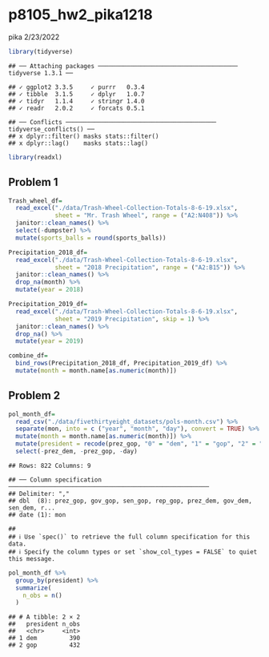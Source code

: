 p8105\_hw2\_pika1218
================
pika
2/23/2022

``` r
library(tidyverse)
```

    ## ── Attaching packages ─────────────────────────────────────── tidyverse 1.3.1 ──

    ## ✓ ggplot2 3.3.5     ✓ purrr   0.3.4
    ## ✓ tibble  3.1.5     ✓ dplyr   1.0.7
    ## ✓ tidyr   1.1.4     ✓ stringr 1.4.0
    ## ✓ readr   2.0.2     ✓ forcats 0.5.1

    ## ── Conflicts ────────────────────────────────────────── tidyverse_conflicts() ──
    ## x dplyr::filter() masks stats::filter()
    ## x dplyr::lag()    masks stats::lag()

``` r
library(readxl)
```

## Problem 1

``` r
Trash_wheel_df=
  read_excel("./data/Trash-Wheel-Collection-Totals-8-6-19.xlsx", 
             sheet = "Mr. Trash Wheel", range = ("A2:N408")) %>% 
  janitor::clean_names() %>% 
  select(-dumpster) %>% 
  mutate(sports_balls = round(sports_balls)) 
```

``` r
Precipitation_2018_df=
  read_excel("./data/Trash-Wheel-Collection-Totals-8-6-19.xlsx", 
             sheet = "2018 Precipitation", range = ("A2:B15")) %>% 
  janitor::clean_names() %>% 
  drop_na(month) %>% 
  mutate(year = 2018)

Precipitation_2019_df=
  read_excel("./data/Trash-Wheel-Collection-Totals-8-6-19.xlsx", 
             sheet = "2019 Precipitation", skip = 1) %>% 
  janitor::clean_names() %>% 
  drop_na() %>% 
  mutate(year = 2019)

combine_df= 
  bind_rows(Precipitation_2018_df, Precipitation_2019_df) %>% 
  mutate(month = month.name[as.numeric(month)])
```

## Problem 2

``` r
pol_month_df=
  read_csv("./data/fivethirtyeight_datasets/pols-month.csv") %>% 
  separate(mon, into = c ("year", "month", "day"), convert = TRUE) %>% 
  mutate(month = month.name[as.numeric(month)]) %>% 
  mutate(president = recode(prez_gop, "0" = "dem", "1" = "gop", "2" = "gop")) %>% 
  select(-prez_dem, -prez_gop, -day)
```

    ## Rows: 822 Columns: 9

    ## ── Column specification ────────────────────────────────────────────────────────
    ## Delimiter: ","
    ## dbl  (8): prez_gop, gov_gop, sen_gop, rep_gop, prez_dem, gov_dem, sen_dem, r...
    ## date (1): mon

    ## 
    ## ℹ Use `spec()` to retrieve the full column specification for this data.
    ## ℹ Specify the column types or set `show_col_types = FALSE` to quiet this message.

``` r
pol_month_df %>% 
  group_by(president) %>% 
  summarize(
    n_obs = n()
  )
```

    ## # A tibble: 2 × 2
    ##   president n_obs
    ##   <chr>     <int>
    ## 1 dem         390
    ## 2 gop         432
